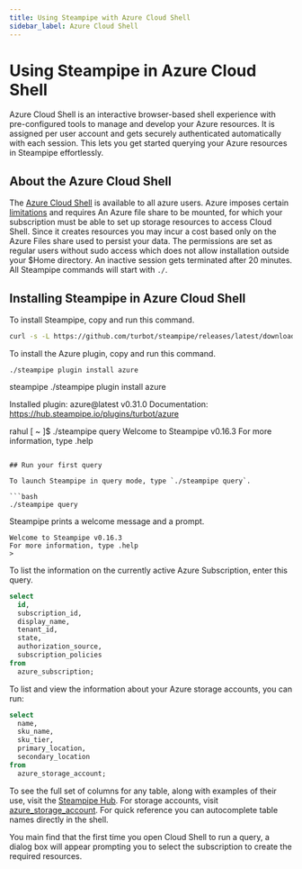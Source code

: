 ```yaml
---
title: Using Steampipe with Azure Cloud Shell
sidebar_label: Azure Cloud Shell
---
```


# Using Steampipe in Azure Cloud Shell


Azure Cloud Shell is an interactive browser-based shell experience with pre-configured tools to manage and develop your Azure resources. It is assigned per user account and gets securely authenticated automatically with each session. This lets you get started querying your Azure resources in Steampipe effortlessly.


## About the Azure Cloud Shell

The [Azure Cloud Shell](https://shell.azure.com/) is available to all azure users. Azure imposes certain [limitations](https://learn.microsoft.com/en-us/azure/cloud-shell/limitations) and  requires An Azure file share to be mounted, for which your subscription must be able to set up storage resources to access Cloud Shell. Since it creates resources you may incur a cost based only on the Azure Files share used to persist your data. The permissions are set as regular users without sudo access which does not allow installation outside your $Home directory. An inactive session gets terminated after 20 minutes. All Steampipe commands will start with `./`.


<screenshot of shell>

## Installing Steampipe in Azure Cloud Shell

To install Steampipe, copy and run this command.

```bash
curl -s -L https://github.com/turbot/steampipe/releases/latest/download/steampipe_linux_amd64.tar.gz | tar -xzvf -
```
To install the Azure plugin, copy and run this command.
```
./steampipe plugin install azure
```
steampipe
./steampipe plugin install azure

Installed plugin: azure@latest v0.31.0
Documentation:    https://hub.steampipe.io/plugins/turbot/azure

rahul [ ~ ]$ ./steampipe query
Welcome to Steampipe v0.16.3
For more information, type .help
>

```

## Run your first query

To launch Steampipe in query mode, type `./steampipe query`.

```bash
./steampipe query
```

Steampipe prints a welcome message and a prompt.

```
Welcome to Steampipe v0.16.3
For more information, type .help
>
```

To list the information on the currently active Azure Subscription, enter this query.
```sql
select
  id,
  subscription_id,
  display_name,
  tenant_id,
  state,
  authorization_source,
  subscription_policies
from
  azure_subscription;
```

To list and view the information about your Azure storage accounts, you can run:

```sql
select
  name,
  sku_name,
  sku_tier,
  primary_location,
  secondary_location
from
  azure_storage_account;
```
<screenshot of output>

To see the full set of columns for any table, along with examples of their use, visit the [Steampipe Hub](https://hub.steampipe.io). For storage accounts, visit [azure_storage_account](https://hub.steampipe.io/plugins/turbot/azure/tables/azure_storage_account). For quick reference you can autocomplete table names directly in the shell.

<screenshot for auto-complete>

You main find that the first time you open Cloud Shell to run a query, a dialog box will appear prompting you to select the subscription to create the required resources.

<Screenshot of the create dialog box>

